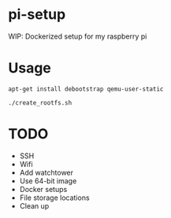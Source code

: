 # pi-setup
WIP: Dockerized setup for my raspberry pi

# Usage
```
apt-get install debootstrap qemu-user-static

./create_rootfs.sh
```

# TODO
- SSH
- Wifi
- Add watchtower
- Use 64-bit image
- Docker setups
- File storage locations
- Clean up
